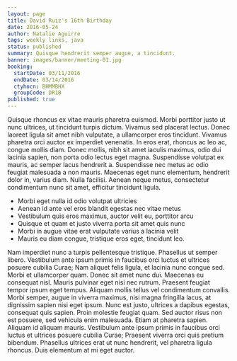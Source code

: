```yaml
---
layout: page
title: David Ruiz's 16th Birthday
date: 2016-05-24
author: Natalie Aguirre
tags: weekly links, java
status: published
summary: Quisque hendrerit semper augue, a tincidunt.
banner: images/banner/meeting-01.jpg
booking:
  startDate: 03/11/2016
  endDate: 03/14/2016
  ctyhocn: BHMMBHX
  groupCode: DR1B
published: true
---
```

Quisque rhoncus ex vitae mauris pharetra euismod. Morbi porttitor justo ut nunc ultrices, ut tincidunt turpis dictum. Vivamus sed placerat lectus. Donec laoreet ligula sit amet nibh vulputate, a ullamcorper eros tincidunt. Vivamus pharetra orci auctor ex imperdiet venenatis. In eros erat, rhoncus ac leo ac, congue mollis diam. Donec mollis, nibh sit amet iaculis maximus, odio dui lacinia sapien, non porta odio lectus eget magna. Suspendisse volutpat ex mauris, ac semper lacus hendrerit a. Suspendisse nec metus ac odio feugiat malesuada a non mauris. Maecenas eget nunc elementum, hendrerit dolor in, varius diam. Nulla facilisi. Aenean neque metus, consectetur condimentum nunc sit amet, efficitur tincidunt ligula.

* Morbi eget nulla id odio volutpat ultricies
* Aenean id ante vel eros blandit egestas nec vitae metus
* Vestibulum quis eros maximus, auctor velit eu, porttitor arcu
* Quisque et quam et justo viverra porta sit amet quis nunc
* Morbi in augue vitae erat vulputate varius a lacinia velit
* Mauris eu diam congue, tristique eros eget, tincidunt leo.

Nam imperdiet nunc a turpis pellentesque tristique. Phasellus ut semper libero. Vestibulum ante ipsum primis in faucibus orci luctus et ultrices posuere cubilia Curae; Nam aliquet felis ligula, et lacinia nunc congue sed. Morbi et ullamcorper quam. Donec sit amet nunc dui. Maecenas eu consequat nisl. Mauris pulvinar eget nisi nec rutrum. Praesent feugiat tempor ipsum eget tempus. Aliquam mollis tellus vel condimentum convallis. Morbi semper, augue in viverra maximus, nisi magna fringilla lacus, at dignissim sapien nisi eget ipsum.
Nunc est justo, ultrices a dapibus egestas, consequat quis sapien. Proin molestie feugiat quam. Sed auctor risus non est posuere, sed vehicula enim malesuada. Etiam at pharetra sapien. Aliquam id aliquam mauris. Vestibulum ante ipsum primis in faucibus orci luctus et ultrices posuere cubilia Curae; Praesent viverra orci quis pretium bibendum. Phasellus ultrices erat ut nunc hendrerit, vel pharetra ligula rhoncus. Duis elementum at mi eget auctor.
